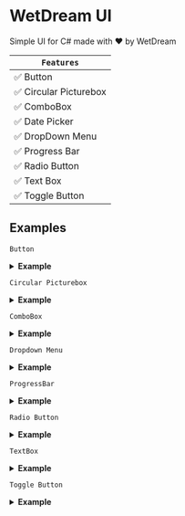 
# WetDream UI

Simple UI for C# made with ❤ by WetDream


|```Features```|
|--------|
| ✅ Button|
| ✅ Circular Picturebox|
| ✅ ComboBox|
| ✅ Date Picker|
| ✅ DropDown Menu|
| ✅ Progress Bar|
| ✅ Radio Button|
| ✅ Text Box|
| ✅ Toggle Button|


## Examples

```Button```

<details>

<summary> <b>Example</b></summary><br/>

![Button](https://i.ibb.co/S0ZSpYX/wetdreambutton.jpg)
  
</details>

```Circular Picturebox```

<details>

<summary> <b>Example</b></summary><br/>

![Circular Picturebox](https://i.ibb.co/MVHWvhV/Whats-App-Image-2023-02-25-at-5-07-34-PM.jpg)
  
</details>

```ComboBox```

<details>

<summary> <b>Example</b></summary><br/>

![ComboBox](https://github.com/sylvestersz/WetDream-UI/blob/main/Example/ComboBox.gif)
  
</details>

```Dropdown Menu```

<details>

<summary> <b>Example</b></summary><br/>

![DropdownMenu](https://github.com/sylvestersz/WetDream-UI/blob/main/Example/DropDown%20Menu.jpg)
  
</details>

```ProgressBar```

<details>

<summary> <b>Example</b></summary><br/>

![ProgressBar](https://github.com/sylvestersz/WetDream-UI/blob/main/Example/ProgressBar.gif)
  
</details>


```Radio Button```

<details>

<summary> <b>Example</b></summary><br/>

![RadioButton](https://github.com/sylvestersz/WetDream-UI/blob/main/Example/RadioButton.jpg)
  
</details>

```TextBox```

<details>

<summary> <b>Example</b></summary><br/>

![TextBox](https://github.com/sylvestersz/WetDream-UI/blob/main/Example/TextBox.jpg)
  
</details>

```Toggle Button```

<details>

<summary> <b>Example</b></summary><br/>

![ToggleButton](https://github.com/sylvestersz/WetDream-UI/blob/main/Example/ToggleButton.jpg)
  
</details>

